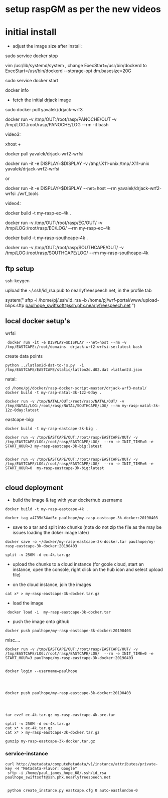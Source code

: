 

# setup raspGM as per the new videos



# initial install

- adjust the image size after install: 

sudo service docker stop

vim /usr/lib/systemd/system , change ExecStart=/usr/bin/dockerd to 
ExecStart=/usr/bin/dockerd --storage-opt dm.basesize=20G

sudo service docker start

docker info

- fetch the initial drjack image

sudo docker pull yavalek/drjack-wrf3


docker run -v /tmp/OUT:/root/rasp/PANOCHE/OUT -v /tmp/LOG:/root/rasp/PANOCHE/LOG --rm -it bash

video3:

xhost +

docker pull yavalek/drjack-wrf2-wrfsi

docker run -it -e DISPLAY=$DISPLAY -v /tmp/.X11-unix:/tmp/.X11-unix yavalek/drjack-wrf2-wrfsi

or

docker run -it -e DISPLAY=$DISPLAY --net=host --rm  yavalek/drjack-wrf2-wrfsi
./wrf_tools

video4:

docker build -t my-rasp-ec-4k .

docker run -v /tmp/OUT:/root/rasp/EC/OUT/ -v /tmp/LOG:/root/rasp/EC/LOG/  --rm my-rasp-ec-4k

docker build -t my-rasp-southcape-4k .

docker run -v /tmp/OUT:/root/rasp/SOUTHCAPE/OUT/ -v /tmp/LOG:/root/rasp/SOUTHCAPE/LOG/ --rm my-rasp-southcape-4k


## ftp setup

ssh-keygen

upload the ~/.ssh/id_rsa.pub to nearlyfreespeech.net, in the profile tab


system(" sftp -i /home/pj/.ssh/id_rsa -b /home/pj/wrf-portal/www/upload-blips.sftp paulhope_swiftsoft@ssh.phx.nearlyfreespeech.net  ")

## local docker setup's
wrfsi
```
 docker run -it -e DISPLAY=$DISPLAY --net=host --rm -v /tmp/EASTCAPE:/root/domains  drjack-wrf2-wrfsi-se:latest bash

```
create data points
```
python ../latlon2d-dat-to-js.py  -i /tmp/EASTCAPE/EASTCAPE/static/latlon2d.d02.dat >latlon2d.json

```

natal:
``` 
cd /home/pj/docker/rasp-docker-script-master/drjack-wrf3-natal/
docker build -t my-rasp-natal-3k-12z-0day .

docker run -v /tmp/NATAL/OUT:/root/rasp/NATAL/OUT/ -v /tmp/NATAL/LOG:/root/rasp/NATAL/SOUTHCAPE/LOG/ --rm my-rasp-natal-3k-12z-0day:latest
```

eastcape-big:
```
docker build -t my-rasp-eastcape-3k-big .

docker run -v /tmp/EASTCAPE/OUT:/root/rasp/EASTCAPE/OUT/ -v /tmp/EASTCAPE/LOG:/root/rasp/EASTCAPE/LOG/  --rm -e INIT_TIME=0 -e START_HOUR=3 my-rasp-eastcape-3k-big:latest


docker run -v /tmp/EASTCAPE/OUT:/root/rasp/EASTCAPE/OUT/ -v /tmp/EASTCAPE/LOG:/root/rasp/EASTCAPE/LOG/  --rm -e INIT_TIME=6 -e START_HOUR=0  my-rasp-eastcape-3k-big:latest 


```

## cloud deployment


 - build the image & tag with your dockerhub username

```
docker build -t my-rasp-eastcape-4k .

docker tag a4735d34ad5c paulhope/my-rasp-eastcape-3k-docker:20190403
```

 - save to a tar and split into chunks (note do not zip the file as the may be issues loading the doker image later) 

```
docker save -o ~/docker/my-rasp-eastcape-3k-docker.tar paulhope/my-rasp-eastcape-3k-docker:20190403

split -v 250M -d ec-4k.tar.gz
 ```
 - upload the chunks to a cloud instance (for goole cloud, start an instance, open the console, right click on the hub icon and select upload file)
 
 - on the cloud instance, join the images
 
 ```
 cat x* > my-rasp-eastcape-3k-docker.tar.gz
 ```
 
 - load the image
 ```
  docker load -i  my-rasp-eastcape-3k-docker.tar
 
 ```
 - push the image onto github
 
 ```
docker push paulhope/my-rasp-eastcape-3k-docker:20190403 
 ```
 
 misc....
 ```
docker run -v /tmp/EASTCAPE/OUT:/root/rasp/EASTCAPE/OUT/ -v /tmp/EASTCAPE/LOG:/root/rasp/EASTCAPE/LOG/  --rm -e INIT_TIME=0 -e START_HOUR=3 paulhope/my-rasp-eastcape-3k-docker:20190403


docker login --username=paulhope




docker push paulhope/my-rasp-eastcape-3k-docker:20190403




tar cvzf ec-4k.tar.gz my-rasp-eastcape-4k-pre.tar 

 split -v 250M -d ec-4k.tar.gz
cat x* > ec-4k.tar.gz
cat x* > my-rasp-eastcape-3k-docker.tar.gz

gunzip my-rasp-eastcape-3k-docker.tar.gz

```

### service-instance

```
curl http://metadata/computeMetadata/v1/instance/attributes/private-key -H "Metadata-Flavor: Google"
 sftp -i /home/paul_james_hope_68/.ssh/id_rsa paulhope_swiftsoft@ssh.phx.nearlyfreespeech.net


 python create_instance.py eastcape.cfg 0 auto-eastlondon-0
```

